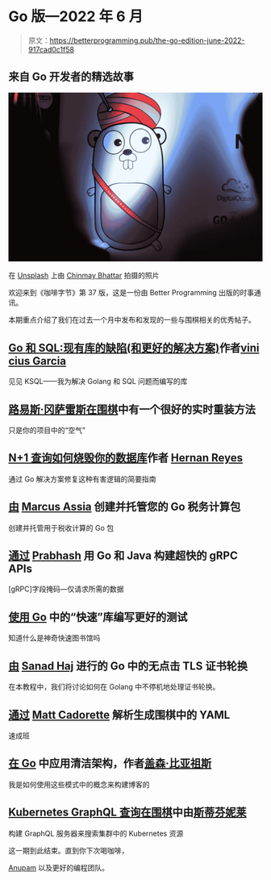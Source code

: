 # Go 版—2022 年 6 月

> 原文：<https://betterprogramming.pub/the-go-edition-june-2022-917cad0c1f58>

## 来自 Go 开发者的精选故事

![](img/19040553b93913c95ae74c7d41584069.png)

在 [Unsplash](https://unsplash.com?utm_source=medium&utm_medium=referral) 上由 [Chinmay Bhattar](https://unsplash.com/@geekgunda?utm_source=medium&utm_medium=referral) 拍摄的照片

欢迎来到《咖啡字节》第 37 版，这是一份由 Better Programming 出版的时事通讯。

本期重点介绍了我们在过去一个月中发布和发现的一些与围棋相关的优秀帖子。

## [Go 和 SQL:现有库的缺陷(和更好的解决方案)](/golang-sql-problems-with-existing-libraries-145a037261b8)作者[vini cius Garcia](https://medium.com/u/e58bca882f14?source=post_page-----917cad0c1f58--------------------------------)

见见 KSQL——我为解决 Golang 和 SQL 问题而编写的库

## [路易斯·冈萨雷斯](/a-good-way-to-do-live-reload-for-go-b3707eb47336)[在围棋](https://medium.com/u/d497481b14bf?source=post_page-----917cad0c1f58--------------------------------)中有一个很好的实时重装方法

只是你的项目中的“空气”

## [N+1 查询如何烧毁你的数据库](https://medium.com/better-programming/how-the-n-1-query-can-burn-your-database-3841c93987e5)作者 [Hernan Reyes](https://medium.com/u/1d888f52c4be?source=post_page-----917cad0c1f58--------------------------------)

通过 Go 解决方案修复这种有害逻辑的简要指南

## [由](/go-package-for-taxes-c634924e1ee8) [Marcus Assia](https://medium.com/u/498ce4bc252e?source=post_page-----917cad0c1f58--------------------------------) 创建并托管您的 Go 税务计算包

创建并托管用于税收计算的 Go 包

## [通过](/grpc-fieldmask-only-request-for-needed-data-build-super-fast-apis-example-with-golang-and-8953089e88a3) [Prabhash](https://medium.com/u/3bf9d3502190?source=post_page-----917cad0c1f58--------------------------------) 用 Go 和 Java 构建超快的 gRPC APIs

[gRPC]字段掩码—仅请求所需的数据

## [使用 Go](/test-better-with-quick-library-in-go-1bc59074b5b) 中的“快速”库编写更好的测试

知道什么是神奇快速图书馆吗

## [由](/hitless-tls-certificate-rotation-in-go-8f24a26ec267) [Sanad Haj](https://medium.com/u/4c123c2c83b0?source=post_page-----917cad0c1f58--------------------------------) 进行的 Go 中的无点击 TLS 证书轮换

在本教程中，我们将讨论如何在 Golang 中不停机地处理证书轮换。

## [通过](/parsing-and-creating-yaml-in-go-crash-course-2ec10b7db850) [Matt Cadorette](https://medium.com/u/3ace7c7dcae0?source=post_page-----917cad0c1f58--------------------------------) 解析生成围棋中的 YAML

速成班

## [在 Go](https://medium.com/@geisonbiazus/applying-clean-architecture-in-go-2c233a96bd47) 中应用清洁架构，作者[盖森·比亚祖斯](https://medium.com/u/533b1ee288e1?source=post_page-----917cad0c1f58--------------------------------)

我是如何使用这些模式中的概念来构建博客的

## [Kubernetes GraphQL 查询在围棋](/kubernetes-graphql-query-in-go-2f88af8f0d67)中由[斯蒂芬妮莱](https://medium.com/u/cdb017d6b63a?source=post_page-----917cad0c1f58--------------------------------)

构建 GraphQL 服务器来搜索集群中的 Kubernetes 资源

这一期到此结束。直到你下次喝咖啡，

[Anupam](https://anupamchugh.medium.com/) 以及更好的编程团队。